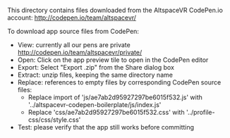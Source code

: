 This directory contains files downloaded from the AltspaceVR CodePen.io account:
http://codepen.io/team/altspacevr/

To download app source files from CodePen:
- View: currently all our pens are private http://codepen.io/team/altspacevr/private/
- Open: Click on the app preview tile to open in the CodePen editor
- Export: Select "Export .zip" from the Share dialog box
- Extract: unzip files, keeping the same directory name
- Replace: references to empty files by corresponding CodePen source files:
	*  Replace import of 'js/ae7ab2d95927297be6015f532.js' with '../altspacevr-codepen-boilerplate/js/index.js' 
	*  Replace 'css/ae7ab2d95927297be6015f532.css' with '../profile-css/css/style.css'
- Test: please verify that the app still works before committing
